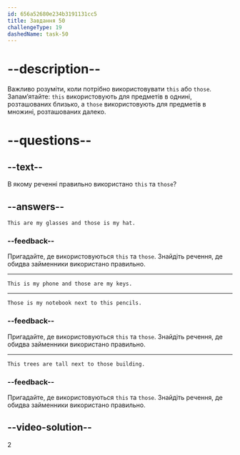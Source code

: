 ```yaml
---
id: 656a52680e234b3191131cc5
title: Завдання 50
challengeType: 19
dashedName: task-50
---
```


# --description--

Важливо розуміти, коли потрібно використовувати `this` або `those`. Запам’ятайте: `this` використовують для предметів в однині, розташованих близько, а `those` використовують для предметів в множині, розташованих далеко.

# --questions--

## --text--

В якому реченні правильно використано `this` та `those`?

## --answers--

`This are my glasses and those is my hat.`

### --feedback--

Пригадайте, де використовуються `this` та `those`. Знайдіть речення, де обидва займенники використано правильно.

---

`This is my phone and those are my keys.`

---

`Those is my notebook next to this pencils.`

### --feedback--

Пригадайте, де використовуються `this` та `those`. Знайдіть речення, де обидва займенники використано правильно.

---

`This trees are tall next to those building.`

### --feedback--

Пригадайте, де використовуються `this` та `those`. Знайдіть речення, де обидва займенники використано правильно.

## --video-solution--

2
